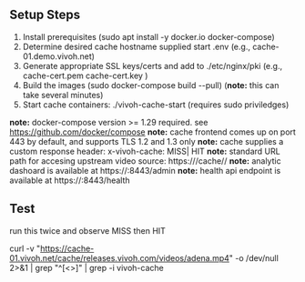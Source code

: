 ## Setup Steps

1. Install prerequisites (sudo apt install -y docker.io docker-compose)
1. Determine desired cache hostname supplied start .env (e.g., cache-01.demo.vivoh.net) 
1. Generate appropriate SSL keys/certs and add to ./etc/nginx/pki (e.g., cache-cert.pem cache-cert.key )
1. Build the images (sudo docker-compose build --pull) (**note:** this can take several minutes)
1. Start cache containers: ./vivoh-cache-start (requires sudo priviledges)

**note:** docker-compose version >= 1.29 required. see https://github.com/docker/compose
**note:** cache frontend comes up on port 443 by default, and supports TLS 1.2 and 1.3 only
**note:** cache supplies a custom response header: x-vivoh-cache: MISS| HIT
**note:** standard URL path for accesing upstream video source: https://<cache-hostname>/cache/<upstream-host>/<upstream-path-to-manifest> 
**note:** analytic dashoard is available at https://<cache-hostname>:8443/admin
**note:** health api endpoint is available at https://<cache-hostname>:8443/health

## Test

run this twice and observe MISS then HIT

curl -v  "https://cache-01.vivoh.net/cache/releases.vivoh.com/videos/adena.mp4" -o /dev/null 2>&1 | grep "^[\<\>]" | grep -i vivoh-cache




